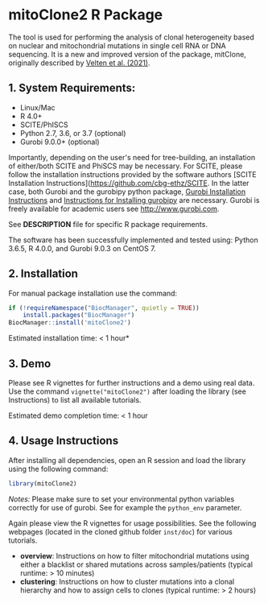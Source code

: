 # mitoClone2 R Package

The tool is used for performing the analysis of clonal heterogeneity based on nuclear and mitochondrial mutations in single cell RNA or DNA sequencing. It is a new and improved version of the package, mitClone, originally described by [Velten et al. (2021)](https://www.nature.com/articles/s41467-021-21650-1).

## 1. System Requirements:
   - Linux/Mac
   - R 4.0+
   - SCITE/PhISCS
   - Python 2.7, 3.6, or 3.7 (optional)
   - Gurobi 9.0.0+ (optional)
   
Importantly, depending on the user's need for tree-building, an installation of either/both SCITE and PhiSCS may be necessary. For SCITE, please follow the installation instructions provided by the software authors [SCITE Installation Instructions](https://github.com/cbg-ethz/SCITE. In the latter case, both Gurobi and the gurobipy python package, [Gurobi Installation Instructions](https://www.gurobi.com/documentation/9.0/quickstart_mac/software_installation_guid.html) and [Instructions for Installing gurobipy](https://support.gurobi.com/hc/en-us/articles/360044290292-How-do-I-install-Gurobi-for-Python-]) are necessary. Gurobi is freely available for academic users see http://www.gurobi.com.

See **DESCRIPTION** file for specific R package requirements.

The software has been successfully implemented and tested using: Python 3.6.5, R 4.0.0, and Gurobi 9.0.3 on CentOS 7.

## 2. Installation
For manual package installation use the command:

``` r
if (!requireNamespace("BiocManager", quietly = TRUE))
    install.packages("BiocManager")
BiocManager::install('mitoClone2')

```

Estimated installation time: < 1 hour*

## 3. Demo

Please see R vignettes for further instructions and a demo using real data. Use the command `vignette("mitoClone2")` after loading the library (see Instructions) to list all available tutorials.

Estimated demo completion time: < 1 hour

## 4. Usage Instructions

After installing all dependencies, open an R session and load the library using the following command:

``` r
library(mitoClone2)
```

*Notes:*
Please make sure to set your environmental python variables correctly for use of gurobi. See for example the `python_env` parameter.

Again please view the R vignettes for usage possibilities. See the following webpages (located in the cloned github folder `inst/doc`) for various tutorials.

   - **overview**: Instructions on how to filter mitochondrial mutations using either a blacklist or shared mutations across samples/patients (typical runtime: > 10 minutes)
   - **clustering**: Instructions on how to cluster mutations into a clonal hierarchy and how to assign cells to clones (typical runtime: > 2 hours)



